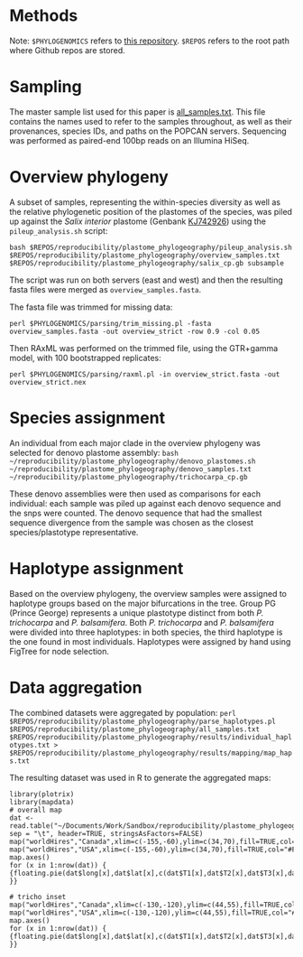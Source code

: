 Methods
=======
Note: `$PHYLOGENOMICS` refers to [this repository](https://github.com/daisieh/phylogenomics). `$REPOS` refers to the root path where Github repos are stored.

Sampling
========
The master sample list used for this paper is [all_samples.txt](https://github.com/daisieh/reproducibility/blob/plastome-phylogeography/plastome_phylogeography/all_samples.txt). This file contains the names used to refer to the samples throughout, as well as their provenances, species IDs, and paths on the POPCAN servers. Sequencing was performed as paired-end 100bp reads on an Illumina HiSeq.

Overview phylogeny
==================
A subset of samples, representing the within-species diversity as well as the relative phylogenetic position of the plastomes of the species, was piled up against the _Salix interior_ plastome (Genbank [KJ742926](http://www.ncbi.nlm.nih.gov/nuccore/KJ742926)) using the `pileup_analysis.sh` script:

  ```bash $REPOS/reproducibility/plastome_phylogeography/pileup_analysis.sh $REPOS/reproducibility/plastome_phylogeography/overview_samples.txt $REPOS/reproducibility/plastome_phylogeography/salix_cp.gb subsample```

The script was run on both servers (east and west) and then the resulting fasta files were merged as `overview_samples.fasta`.

The fasta file was trimmed for missing data:

  ```perl $PHYLOGENOMICS/parsing/trim_missing.pl -fasta overview_samples.fasta -out overview_strict -row 0.9 -col 0.05```

Then RAxML was performed on the trimmed file, using the GTR+gamma model, with 100 bootstrapped replicates:

  ```perl $PHYLOGENOMICS/parsing/raxml.pl -in overview_strict.fasta -out overview_strict.nex```

Species assignment
==================
An individual from each major clade in the overview phylogeny was selected for denovo plastome assembly:
```bash ~/reproducibility/plastome_phylogeography/denovo_plastomes.sh ~/reproducibility/plastome_phylogeography/denovo_samples.txt ~/reproducibility/plastome_phylogeography/trichocarpa_cp.gb```

These denovo assemblies were then used as comparisons for each individual: each sample was piled up against each denovo sequence and the snps were counted. The denovo sequence that had the smallest sequence divergence from the sample was chosen as the closest species/plastotype representative.


Haplotype assignment
====================
Based on the overview phylogeny, the overview samples were assigned to haplotype groups based on the major bifurcations in the tree. Group PG (Prince George) represents a unique plastotype distinct from both _P. trichocarpa_ and _P. balsamifera_. Both _P. trichocarpa_ and _P. balsamifera_ were divided into three haplotypes: in both species, the third haplotype is the one found in most individuals. Haplotypes were assigned by hand using FigTree for node selection.

Data aggregation
================
The combined datasets were aggregated by population:
  ```perl $REPOS/reproducibility/plastome_phylogeography/parse_haplotypes.pl $REPOS/reproducibility/plastome_phylogeography/all_samples.txt $REPOS/reproducibility/plastome_phylogeography/results/individual_haplotypes.txt > $REPOS/reproducibility/plastome_phylogeography/results/mapping/map_haps.txt```

The resulting dataset was used in R to generate the aggregated maps:
  ```library(maps)
library(plotrix)
library(mapdata)
# overall map
dat <- read.table("~/Documents/Work/Sandbox/reproducibility/plastome_phylogeography/results/mapping/map_haps.txt", sep = "\t", header=TRUE, stringsAsFactors=FALSE)
map("worldHires","Canada",xlim=c(-155,-60),ylim=c(34,70),fill=TRUE,col="#FFFFFF",bg="#EEEEEE",interior=TRUE,resolution=0)
map("worldHires","USA",xlim=c(-155,-60),ylim=c(34,70),fill=TRUE,col="#FFFFFF",bg="#EEEEEE",interior=TRUE,resolution=0,add=TRUE)
map.axes()
for (x in 1:nrow(dat)) {  {floating.pie(dat$long[x],dat$lat[x],c(dat$T1[x],dat$T2[x],dat$T3[x],dat$PG[x],dat$B1[x],dat$B2[x],dat$B3[x]),radius=0.7,border=1,col=c("#DFDFFF","#7F7FFF","#0000FF","yellow","#FFC393","#FF9F52","#FF7300")) }}

# tricho inset
map("worldHires","Canada",xlim=c(-130,-120),ylim=c(44,55),fill=TRUE,col="#FFFFFF",bg="#EEEEEE",interior=TRUE,resolution=0)
map("worldHires","USA",xlim=c(-130,-120),ylim=c(44,55),fill=TRUE,col="#FFFFFF",bg="#EEEEEE",interior=TRUE,resolution=0,add=TRUE)
map.axes()
for (x in 1:nrow(dat)) {  {floating.pie(dat$long[x],dat$lat[x],c(dat$T1[x],dat$T2[x],dat$T3[x],dat$PG[x],dat$B1[x],dat$B2[x],dat$B3[x]),radius=0.2,border=1,col=c("#DFDFFF","#7F7FFF","#0000FF","yellow","#FFC393","#FF9F52","#FF7300")) }}
```
